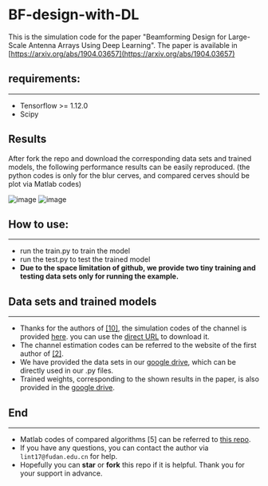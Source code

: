 # BF-design-with-DL
This is the simulation code for the paper "Beamforming Design for Large-Scale Antenna Arrays Using Deep Learning". 
The paper is available in [https://arxiv.org/abs/1904.03657](https://arxiv.org/abs/1904.03657)

## requirements:
***
* Tensorflow >= 1.12.0
* Scipy

## Results
After fork the repo and download the corresponding data sets and trained models, the following performance results can be easily reproduced. (the python codes is only for the blur cerves, and compared cerves should be plot via Matlab codes)


![image](https://github.com/TianLin0509/BF-design-with-DL/blob/master/PNR.jpg) ![image](https://github.com/TianLin0509/BF-design-with-DL/blob/master/Lest.jpg)

## How to use:
***
* run the train.py to train the model 
* run the test.py to test the trained model
* **Due to the space limitation of github, we provide two tiny training and testing data sets only for running the example.**

## Data sets and trained models
***
* Thanks for the authors of [[10]](http://oa.ee.tsinghua.edu.cn/dailinglong/publications/paper/Reliable%20beamspace%20channel%20estimation%20for%20millimeter-wave%20massive%20MIMO%20systems%20with%20lens%20antenna%20array.pdf), the simulation codes of the channel is provided [here](http://oa.ee.tsinghua.edu.cn/dailinglong/publications/publications.html). you 
can use the [direct URL](http://oa.ee.tsinghua.edu.cn/dailinglong/publications/code/Reliable%20beamspace%20channel%20estimation%20for%20millimeter-wave%20massive%20MIMO%20systems%20with%20lens%20antenna%20array.zip) to download it.
* The channel estimation codes can be referred to the website of the first author of [[2]](https://ieeexplore.ieee.org/document/6847111).
* We have provided the data sets in our [google drive](https://drive.google.com/open?id=1nSk9TftoCMA5iRUqC9GSK5g5a67Q8FRG), which can be directly used in our .py files.
* Trained weights, corresponding to the shown results in the paper, is also provided in the [google drive](https://drive.google.com/open?id=1nSk9TftoCMA5iRUqC9GSK5g5a67Q8FRG).



## End
***
* Matlab codes of compared algorithms [5] can be referred to [this repo](https://github.com/TianLin0509/Hybrid-Beamforming-for-Millimeter-Wave-Systems-Using-the-MMSE-Criterion).
* If you have any questions, you can contact the author via ```lint17@fudan.edu.cn``` for help.
* Hopefully you can **star** or **fork** this repo if it is helpful. Thank you for your support in advance.
